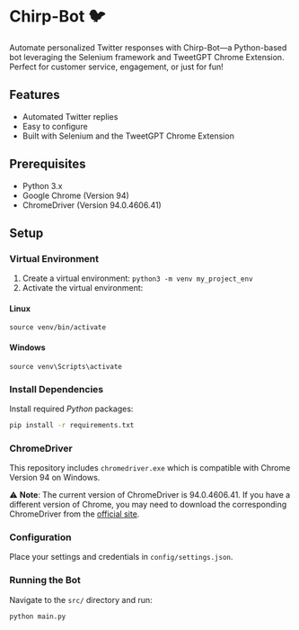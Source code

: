 # Chirp-Bot 🐦

Automate personalized Twitter responses with Chirp-Bot—a Python-based bot leveraging the Selenium framework and TweetGPT Chrome Extension. Perfect for customer service, engagement, or just for fun!

## Features

- Automated Twitter replies
- Easy to configure
- Built with Selenium and the TweetGPT Chrome Extension

## Prerequisites

- Python 3.x
- Google Chrome (Version 94)
- ChromeDriver (Version 94.0.4606.41)

## Setup

### Virtual Environment

1. Create a virtual environment: `python3 -m venv my_project_env`
2. Activate the virtual environment: 

#### Linux
`source venv/bin/activate`

#### Windows
`source venv\Scripts\activate`

### Install Dependencies

Install required *Python* packages:

```bash
pip install -r requirements.txt
```

### ChromeDriver

This repository includes `chromedriver.exe` which is compatible with Chrome Version 94 on Windows.

⚠️ **Note**: The current version of ChromeDriver is 94.0.4606.41. If you have a different version of Chrome, you may need to download the corresponding ChromeDriver from the [official site](https://sites.google.com/a/chromium.org/chromedriver/downloads).

### Configuration

Place your settings and credentials in `config/settings.json`.

### Running the Bot

Navigate to the `src/` directory and run:

```bash
python main.py
